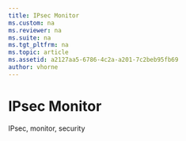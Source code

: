 ```yaml
---
title: IPsec Monitor
ms.custom: na
ms.reviewer: na
ms.suite: na
ms.tgt_pltfrm: na
ms.topic: article
ms.assetid: a2127aa5-6786-4c2a-a201-7c2beb95fb69
author: vhorne
---
```

# IPsec Monitor
IPsec, monitor, security  
  
